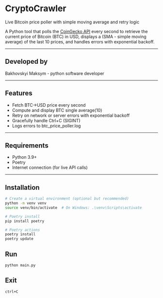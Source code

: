 # CryptoCrawler

Live Bitcoin price poller with simple moving average and retry logic

A Python tool that polls the [CoinGecko API](https://www.coingecko.com/en/api)
every second to retrieve the current price of Bitcoin (BTC) in USD,
displays a (SMA - simple moving average) of the last 10 prices,
and handles errors with exponential backoff.

---

## Developed by

Bakhovskyi Maksym - python software developer

---

## Features

- Fetch BTC→USD price every second
- Compute and display BTC single average(10)
- Retry on network or server errors with exponential backoff
- Gracefully handle Ctrl+C (SIGINT)
- Logs errors to btc_price_poller.log

---

## Requirements

- Python 3.9+
- Poetry
- Internet connection (for live API calls)

---

## Installation

```bash
# Create a virtual environment (optional but recommended)
python -m venv venv
source venv/bin/activate  # On Windows: .\venv\Scripts\activate

# Poetry install
pip install poetry

# Poetry actions
poetry install
poetry update 
```
## Run

```bash
python main.py
```

## Exit
```bash
ctrl+C
```